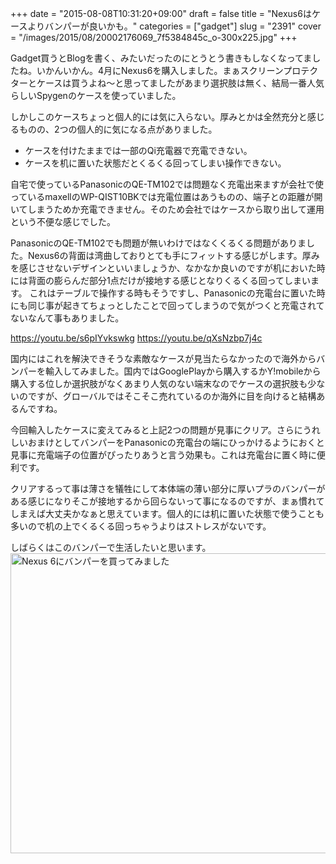 +++
date = "2015-08-08T10:31:20+09:00"
draft = false
title = "Nexus6はケースよりバンパーが良いかも。"
categories = ["gadget"]
slug = "2391"
cover = "/images/2015/08/20002176069_7f5384845c_o-300x225.jpg"
+++

Gadget買うとBlogを書く、みたいだったのにとうとう書きもしなくなってましたね。いかんいかん。4月にNexus6を購入しました。まぁスクリーンプロテクターとケースは買うよね〜と思ってましたがあまり選択肢は無く、結局一番人気らしいSpygenのケースを使っていました。

しかしこのケースちょっと個人的には気に入らない。厚みとかは全然充分と感じるものの、2つの個人的に気になる点がありました。

<ul>
 <li>ケースを付けたままでは一部のQi充電器で充電できない。</li>
 <li>ケースを机に置いた状態だとくるくる回ってしまい操作できない。</li>
</ul>

自宅で使っているPanasonicのQE-TM102では問題なく充電出来ますが会社で使っているmaxellのWP-QIST10BKでは充電位置はあうものの、端子との距離が開いてしまうためか充電できません。そのため会社ではケースから取り出して運用という不便な感じでした。

PanasonicのQE-TM102でも問題が無いわけではなくくるくる問題がありました。Nexus6の背面は湾曲しておりとても手にフィットする感じがします。厚みを感じさせないデザインといいましょうか、なかなか良いのですが机においた時には背面の膨らんだ部分1点だけが接地する感じとなりくるくる回ってしまいます。
これはテーブルで操作する時もそうですし、Panasonicの充電台に置いた時にも同じ事が起きてちょっとしたことで回ってしまうので気がつくと充電されてないなんて事もありました。

https://youtu.be/s6pIYvkswkg
https://youtu.be/qXsNzbp7j4c

国内にはこれを解決できそうな素敵なケースが見当たらなかったので海外からバンパーを輸入してみました。国内ではGooglePlayから購入するかY!mobileから購入する位しか選択肢がなくあまり人気のない端末なのでケースの選択肢も少ないのですが、グローバルではそこそこ売れているのか海外に目を向けると結構あるんですね。

今回輸入したケースに変えてみると上記2つの問題が見事にクリア。さらにうれしいおまけとしてバンパーをPanasonicの充電台の端にひっかけるようにおくと見事に充電端子の位置がぴったりあうと言う効果も。これは充電台に置く時に便利です。

クリアするって事は薄さを犠牲にして本体端の薄い部分に厚いプラのバンパーがある感じになりそこが接地するから回らないって事になるのですが、まぁ慣れてしまえば大丈夫かなぁと思えています。個人的には机に置いた状態で使うことも多いので机の上でくるくる回っちゃうよりはストレスがないです。

しばらくはこのバンパーで生活したいと思います。
<a data-flickr-embed="true" href="https://www.flickr.com/photos/keruru/20162536616/in/datetaken/" title="Nexus 6にバンパーを買ってみました"><img src="https://farm1.staticflickr.com/428/20162536616_f7c822678c_z.jpg" width="640" height="480" alt="Nexus 6にバンパーを買ってみました"/></a><script async src="//embedr.flickr.com/assets/client-code.js" charset="utf-8"></script>

